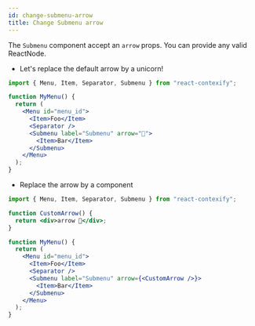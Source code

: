```yaml
---
id: change-submenu-arrow
title: Change Submenu arrow
---
```


The `Submenu` component accept an `arrow` props. You can provide any valid ReactNode. 

- Let's replace the default arrow by a unicorn!
  
```jsx
import { Menu, Item, Separator, Submenu } from "react-contexify";

function MyMenu() {
  return (
    <Menu id="menu_id">
      <Item>Foo</Item>
      <Separator />
      <Submenu label="Submenu" arrow="🦄">
        <Item>Bar</Item>
      </Submenu>
    </Menu>
  );
}
```

- Replace the arrow by a component

```jsx
import { Menu, Item, Separator, Submenu } from "react-contexify";

function CustomArrow() {
  return <div>arrow 🤘</div>;
}

function MyMenu() {
  return (
    <Menu id="menu_id">
      <Item>Foo</Item>
      <Separator />
      <Submenu label="Submenu" arrow={<CustomArrow />}>
        <Item>Bar</Item>
      </Submenu>
    </Menu>
  );
}

```
